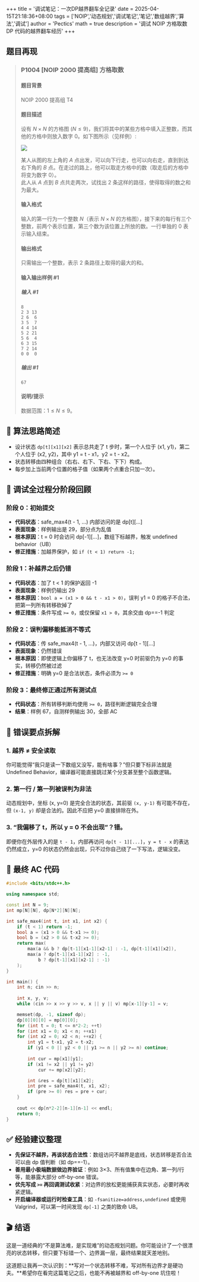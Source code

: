 +++
title = '调试笔记：一次DP越界翻车全记录'
date = 2025-04-15T21:18:36+08:00
tags = ['NOIP','动态规划','调试笔记','笔记','数组越界','算法','调试']
author = 'Pectics'
math = true
description = '调试 NOIP 方格取数 DP 代码的越界翻车经历'
+++

## 题目再现

> ### P1004 [NOIP 2000 提高组] 方格取数
>
> #### 题目背景
>
> NOIP 2000 提高组 T4
>
> #### 题目描述
>
> 设有 $N \times N$ 的方格图 $(N \le 9)$，我们将其中的某些方格中填入正整数，而其他的方格中则放入数字 $0$。如下图所示（见样例）:
>
> <div style="display: inline-block; background: white;">
>   <img src="https://cdn.luogu.com.cn/upload/image_hosting/0bpummja.png" style="display: block;" />
> </div>
>
> 某人从图的左上角的 $A$ 点出发，可以向下行走，也可以向右走，直到到达右下角的 $B$ 点。在走过的路上，他可以取走方格中的数（取走后的方格中将变为数字 $0$）。  
> 此人从 $A$ 点到 $B$ 点共走两次，试找出 $2$ 条这样的路径，使得取得的数之和为最大。
>
> #### 输入格式
>
> 输入的第一行为一个整数 $N$（表示 $N \times N$ 的方格图），接下来的每行有三个整数，前两个表示位置，第三个数为该位置上所放的数。一行单独的 $0$ 表示输入结束。
>
> #### 输出格式
>
> 只需输出一个整数，表示 $2$ 条路径上取得的最大的和。
>
> #### 输入输出样例 #1
>
> ##### 输入 #1
>
> ```
> 8
> 2 3 13
> 2 6  6
> 3 5  7
> 4 4 14
> 5 2 21
> 5 6  4
> 6 3 15
> 7 2 14
> 0 0  0
> ```
>
> ##### 输出 #1
>
> ```
> 67
> ```
>
> #### 说明/提示
>
> 数据范围：$1\le N\le 9$。

## 🧠 算法思路简述

- 设计状态 `dp[t][x1][x2]` 表示总共走了 t 步时，第一个人位于 (x1, y1)，第二个人位于 (x2, y2)，其中 y1 = t - x1，y2 = t - x2。
- 状态转移由四种组合（右右、右下、下右、下下）构成。
- 每步加上当前两个位置的格子值（如果两个点重合只加一次）。

## 🧭 调试全过程分阶段回顾

### 阶段 0：初始提交

- **代码状态**：safe_max4(t - 1, ...) 内部访问的是 dp[t][...]
- **表面现象**：样例输出是 29，部分点为乱值
- **根本原因**：t = 0 时会访问 dp[-1][...]，数组下标越界，触发 undefined behavior（UB）
- **修正措施**：加越界保护，如 `if (t < 1) return -1;`

### 阶段 1：补越界之后仍错

- **代码状态**：加了 t < 1 的保护返回 -1
- **表面现象**：样例仍输出 29
- **根本原因**：`bool a = (x1 > 0 && t - x1 > 0)`，误判 y1 = 0 的格子不合法，把第一列所有转移砍掉了
- **修正措施**：条件写成 `>= 0`，或仅保留 `x1 > 0`，其余交由 dp==-1 判定

### 阶段 2：误判偏移能抵消不等式

- **代码状态**：传 safe_max4(t - 1, ...)，内部又访问 dp[t - 1][...]
- **表面现象**：仍然错误
- **根本原因**：即使逻辑上你偏移了 t，也无法改变 y=0 时前驱仍为 y=0 的事实，转移仍然被过滤
- **修正措施**：明确 y=0 是合法状态，条件必须为 `>= 0`

### 阶段 3：最终修正通过所有测试点

- **代码状态**：所有转移判断均使用 `>= 0`，路径判断逻辑完全合理
- **结果**：样例 67，自测样例输出 30，全部 AC

## 🧱 错误要点拆解

### 1. 越界 ≠ 安全读取

你可能觉得“我只是读一下数组又没写，能有啥事？”但只要下标非法就是 Undefined Behavior，编译器可能直接跳过某个分支甚至整个函数逻辑。

### 2. 第一行 / 第一列被误判为非法

动态规划中，坐标 (x, y=0) 是完全合法的状态，其前驱 `(x, y-1)` 有可能不存在，但 `(x-1, y)` 却是合法的。因此不应把 y=0 直接排除在外。

### 3. “我偏移了 t，所以 y = 0 不会出现”？错。

即便你在外层传入的是 `t - 1`，内部再访问 `dp[t - 1][...]`，`y = t - x` 的表达仍然成立，y=0 的状态仍然会出现，只不过你自己绕了一下写法，逻辑没变。

## 🎯 最终 AC 代码

```cpp
#include <bits/stdc++.h>

using namespace std;

const int N = 9;
int mp[N][N], dp[N*2][N][N];

int safe_max4(int t, int x1, int x2) {
	if (t < 1) return -1;
	bool a = (x1 > 0 && t-x1 >= 0);
	bool b = (x2 > 0 && t-x2 >= 0);
	return max(
		max(a && b ? dp[t-1][x1-1][x2-1] : -1, dp[t-1][x1][x2]),
		max(a ? dp[t-1][x1-1][x2] : -1,
			b ? dp[t-1][x1][x2-1] : -1)
	);
}

int main() {
	int n; cin >> n;
	
	int x, y, v;
	while (cin >> x >> y >> v, x || y || v) mp[x-1][y-1] = v;

	memset(dp, -1, sizeof dp);
	dp[0][0][0] = mp[0][0];
	for (int t = 0; t <= n*2-2; ++t)
	for (int x1 = 0; x1 < n; ++x1)
	for (int x2 = 0; x2 < n; ++x2) {
		int y1 = t-x1, y2 = t-x2;
		if (y1 < 0 || y2 < 0 || y1 >= n || y2 >= n) continue;
		
		int cur = mp[x1][y1];
		if (x1 != x2 || y1 != y2)
			cur += mp[x2][y2];

		int &res = dp[t][x1][x2];
		int pre = safe_max4(t, x1, x2);
		if (pre >= 0) res = pre + cur;
	}
	
	cout << dp[n*2-2][n-1][n-1] << endl;
	return 0;
}
```

## ✅ 经验建议整理

- **先保证不越界，再谈状态合法性**：数组访问不越界是底线，状态转移是否合法可以由 dp 值判断（如 dp==-1）。
- **善用最小极端数据做边界验证**：例如 3×3、所有值集中在边角、第一列/行等，能暴露大部分 off-by-one 错误。
- **优先写成 `>=` 再回调测试收紧**：对边界的放松更能捕获真实状态，必要时再收紧逻辑。
- **开启编译器或运行时检查工具**：如 `-fsanitize=address,undefined` 或使用 Valgrind，可以第一时间发现 `dp[-1]` 之类的致命 UB。

## 🎬 结语

这是一道经典的“不是算法难，是实现难”的动态规划问题。你可能设计了一个很漂亮的状态转移，但只要下标错一个、边界漏一层，最终结果就天差地别。

这道题让我再一次认识到：**写对一个状态转移不难，写对所有边界才是硬功夫。**希望你在看完这篇笔记之后，也能不再被越界和 off-by-one 坑住啦！
